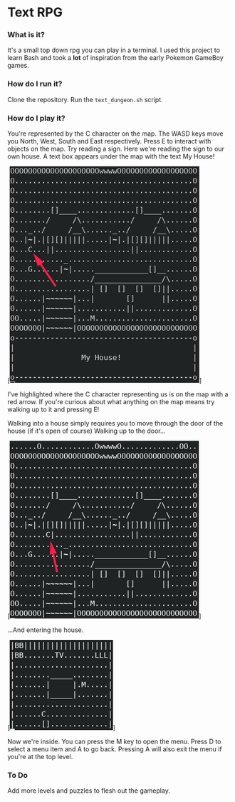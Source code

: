 # Text RPG

### What is it?
It's a small top down rpg you can play in a terminal. I used this project to learn Bash and took a **lot** of inspiration from the early Pokemon GameBoy games.

### How do I run it?
Clone the repository.
Run the `text_dungeon.sh` script.

### How do I play it?
You're represented by the C character on the map.
The WASD keys move you North, West, South and East respectively.
Press E to interact with objects on the map. Try reading a sign. Here we're reading the sign to our own house. A text box appears under the map with the text My House!

[![reading_sign.png](https://raw.githubusercontent.com/jakespearce/text_rpg/e8675b82184412652e6ecbe9e43f2a112fd021ff/readme_images/reading_sign.png)]

I've highlighted where the C character representing us is on the map with a red arrow. If you're curious about what anything on the map means try walking up to it and pressing E!

Walking into a house simply requires you to move through the door of the house (if it's open of course)
Walking up to the door...

[![approaching_door.png](https://raw.githubusercontent.com/jakespearce/text_rpg/e8675b82184412652e6ecbe9e43f2a112fd021ff/readme_images/approaching_door.png)]

...And entering the house.

[![inside_house.png](https://raw.githubusercontent.com/jakespearce/text_rpg/e8675b82184412652e6ecbe9e43f2a112fd021ff/readme_images/inside_house.png)]

Now we're inside.
You can press the M key to open the menu.
Press D to select a menu item and A to go back. Pressing A will also exit the menu if you're at the top level.

### To Do
Add more levels and puzzles to flesh out the gameplay.

